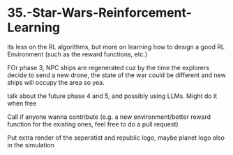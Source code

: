 # 35.-Star-Wars-Reinforcement-Learning

its less on the RL algorithms, but more on learning how to design a good RL Environment (such as the reward functions, etc.)


FOr phase 3, NPC ships are regenerated cuz by the time the explorers decide to send a new drone, the state of the war could be different and new ships will occupy the area so yea.


talk about the future phase 4 and 5, and possibly using LLMs. Might do it when free 

Call if anyone wanna contribute (e.g. a new environment/better reward function for the existing ones, feel free to do a pull request)

Put extra render of the seperatist and republic logo, maybe planet logo also in the simulation
